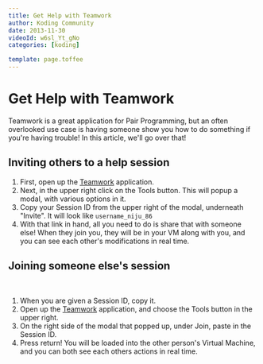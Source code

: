 ```yaml
---
title: Get Help with Teamwork
author: Koding Community
date: 2013-11-30
videoId: w6sl_Yt_gNo
categories: [koding]

template: page.toffee
---
```


# Get Help with Teamwork

Teamwork is a great application for Pair Programming, but an often overlooked use case is having someone show you how to do something if you're having trouble! In this article, we'll go over that! 

## Inviting others to a help session

  1. First, open up the [Teamwork](https://koding.com/Develop/Teamwork) application.
  2. Next, in the upper right click on the Tools button. This will popup a modal, with various options in it.
  3. Copy your Session ID from the upper right of the modal, underneath "Invite". It will look like `username_niju_86`
  4. With that link in hand, all you need to do is share that with someone else! When they join you, they will be in your VM along with you, and you can see each other's modifications in real time.

## Joining someone else's session

 

  1. When you are given a Session ID, copy it.
  2. Open up the [Teamwork](https://koding.com/Develop/Teamwork) application, and choose the Tools button in the upper right.
  3. On the right side of the modal that popped up, under Join, paste in the Session ID.
  4. Press return! You will be loaded into the other person's Virtual Machine, and you can both see each others actions in real time.
